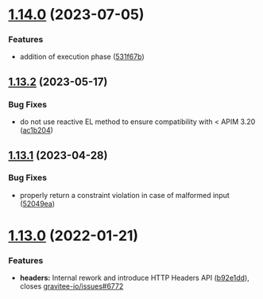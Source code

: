 # [1.14.0](https://github.com/gravitee-io/gravitee-policy-request-validation/compare/1.13.2...1.14.0) (2023-07-05)


### Features

* addition of execution phase ([531f67b](https://github.com/gravitee-io/gravitee-policy-request-validation/commit/531f67bb7b6292e9b2593601de04a2826ce79290))

## [1.13.2](https://github.com/gravitee-io/gravitee-policy-request-validation/compare/1.13.1...1.13.2) (2023-05-17)


### Bug Fixes

* do not use reactive EL method to ensure compatibility with < APIM 3.20 ([ac1b204](https://github.com/gravitee-io/gravitee-policy-request-validation/commit/ac1b204db4734c5e157ffc17f57915ad680508f5))

## [1.13.1](https://github.com/gravitee-io/gravitee-policy-request-validation/compare/1.13.0...1.13.1) (2023-04-28)


### Bug Fixes

* properly return a constraint violation in case of malformed input ([52049ea](https://github.com/gravitee-io/gravitee-policy-request-validation/commit/52049ea9b055ea7a2ae074b35d980ab16a1a3b49))

# [1.13.0](https://github.com/gravitee-io/gravitee-policy-request-validation/compare/1.12.0...1.13.0) (2022-01-21)


### Features

* **headers:** Internal rework and introduce HTTP Headers API ([b92e1dd](https://github.com/gravitee-io/gravitee-policy-request-validation/commit/b92e1dd1ca67adfb4f3a1be0c77ab3d10eaea783)), closes [gravitee-io/issues#6772](https://github.com/gravitee-io/issues/issues/6772)
